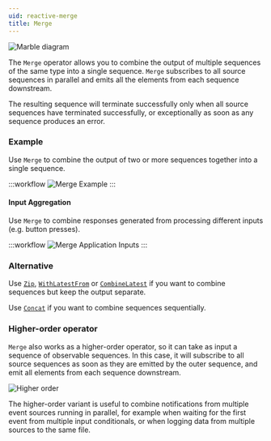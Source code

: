 ```yaml
---
uid: reactive-merge
title: Merge
---
```


![Marble diagram](~/images/reactive-merge.svg)

The `Merge` operator allows you to combine the output of multiple sequences of the same type into a single sequence. `Merge` subscribes to all source sequences in parallel and emits all the elements from each sequence downstream.

The resulting sequence will terminate successfully only when all source sequences have terminated successfully, or exceptionally as soon as any sequence produces an error.

### Example

Use `Merge` to combine the output of two or more sequences together into a single sequence.

:::workflow
![Merge Example](../workflows/reactive-merge-example.bonsai)
:::

#### Input Aggregation

Use `Merge` to combine responses generated from processing different inputs (e.g. button presses).

:::workflow
![Merge Application Inputs](../workflows/reactive-merge-application-inputs.bonsai)
:::

### Alternative

Use [`Zip`](xref:Bonsai.Reactive.Zip), [`WithLatestFrom`](xref:Bonsai.Reactive.WithLatestFrom) or [`CombineLatest`](xref:Bonsai.Reactive.CombineLatest) if you want to combine sequences but keep the output separate.

Use [`Concat`](xref:Bonsai.Reactive.Concat) if you want to combine sequences sequentially.

### Higher-order operator

`Merge` also works as a higher-order operator, so it can take as input a sequence of observable sequences. In this case, it will subscribe to all source sequences as soon as they are emitted by the outer sequence, and emit all elements from each sequence downstream.

![Higher order](~/images/reactive-mergewindow.svg)

The higher-order variant is useful to combine notifications from multiple event sources running in parallel, for example when waiting for the first event from multiple input conditionals, or when logging data from multiple sources to the same file.